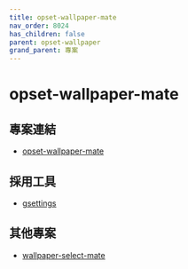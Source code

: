 ```yaml
---
title: opset-wallpaper-mate
nav_order: 8024
has_children: false
parent: opset-wallpaper
grand_parent: 專案
---
```


# opset-wallpaper-mate


## 專案連結

* [opset-wallpaper-mate](https://github.com/samwhelp/note-about-wallpaper/tree/gh-pages/_demo/project/opset-wallpaper/opset-wallpaper-mate)


## 採用工具

* [gsettings](http://manpages.ubuntu.com/manpages/focal/man1/gsettings.1.html)


## 其他專案

* [wallpaper-select-mate](https://samwhelp.github.io/note-about-fzf/read/project/wallpaper-select/wallpaper-select-mate.html)
